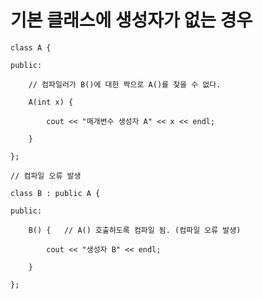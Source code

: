 # 기본 클래스에 생성자가 없는 경우

    class A {

    public:

        // 컴파일러가 B()에 대한 짝으로 A()를 찾을 수 없다.

        A(int x) {

            cout << "매개변수 생성자 A" << x << endl;

        }

    };

    // 컴파일 오류 발생

    class B : public A {

    public:

        B() {   // A() 호출하도록 컴파일 됨. (컴파일 오류 발생)
        
            cout << "생성자 B" << endl;

        }

    };